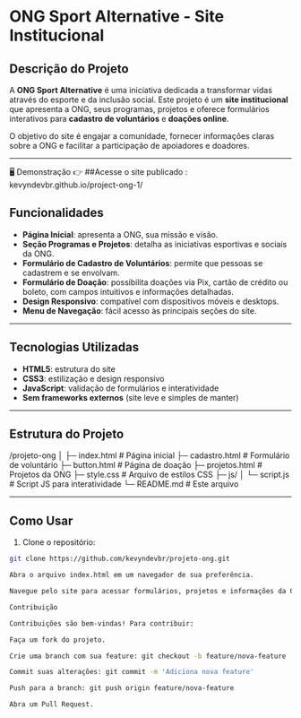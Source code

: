 # ONG Sport Alternative - Site Institucional

## Descrição do Projeto
A **ONG Sport Alternative** é uma iniciativa dedicada a transformar vidas através do esporte e da inclusão social. Este projeto é um **site institucional** que apresenta a ONG, seus programas, projetos e oferece formulários interativos para **cadastro de voluntários** e **doações online**.  

O objetivo do site é engajar a comunidade, fornecer informações claras sobre a ONG e facilitar a participação de apoiadores e doadores.

---

🖥️ Demonstração
👉 ##Acesse o site publicado : kevyndevbr.github.io/project-ong-1/


## Funcionalidades

- **Página Inicial**: apresenta a ONG, sua missão e visão.
- **Seção Programas e Projetos**: detalha as iniciativas esportivas e sociais da ONG.
- **Formulário de Cadastro de Voluntários**: permite que pessoas se cadastrem e se envolvam.
- **Formulário de Doação**: possibilita doações via Pix, cartão de crédito ou boleto, com campos intuitivos e informações detalhadas.
- **Design Responsivo**: compatível com dispositivos móveis e desktops.
- **Menu de Navegação**: fácil acesso às principais seções do site.

---

## Tecnologias Utilizadas

- **HTML5**: estrutura do site
- **CSS3**: estilização e design responsivo
- **JavaScript**: validação de formulários e interatividade
- **Sem frameworks externos** (site leve e simples de manter)

---

## Estrutura do Projeto

/projeto-ong
│
├─ index.html # Página inicial
├─ cadastro.html # Formulário de voluntário
├─ button.html # Página de doação
├─ projetos.html # Projetos da ONG
├─ style.css # Arquivo de estilos CSS
├─ js/
│ └─ script.js # Script JS para interatividade
└─ README.md # Este arquivo


---

## Como Usar

1. Clone o repositório:
```bash
git clone https://github.com/kevyndevbr/projeto-ong.git

Abra o arquivo index.html em um navegador de sua preferência.

Navegue pelo site para acessar formulários, projetos e informações da ONG.

Contribuição

Contribuições são bem-vindas! Para contribuir:

Faça um fork do projeto.

Crie uma branch com sua feature: git checkout -b feature/nova-feature

Commit suas alterações: git commit -m 'Adiciona nova feature'

Push para a branch: git push origin feature/nova-feature

Abra um Pull Request.

